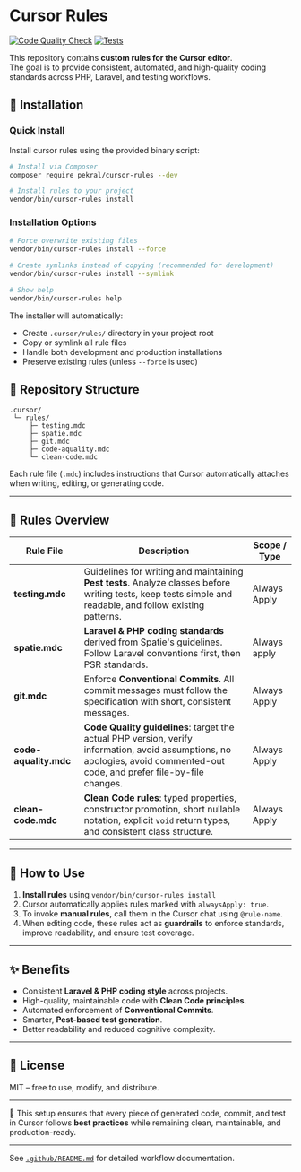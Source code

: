 # Cursor Rules

[![Code Quality Check](https://github.com/pekral/cursor-rules/workflows/Code%20Quality%20Check/badge.svg)](https://github.com/pekral/cursor-rules/actions)
[![Tests](https://github.com/pekral/cursor-rules/workflows/Tests/badge.svg)](https://github.com/pekral/cursor-rules/actions)

This repository contains **custom rules for the Cursor editor**.  
The goal is to provide consistent, automated, and high-quality coding standards across PHP, Laravel, and testing workflows.

## 🚀 Installation

### Quick Install

Install cursor rules using the provided binary script:

```bash
# Install via Composer
composer require pekral/cursor-rules --dev

# Install rules to your project
vendor/bin/cursor-rules install
```

### Installation Options

```bash
# Force overwrite existing files
vendor/bin/cursor-rules install --force

# Create symlinks instead of copying (recommended for development)
vendor/bin/cursor-rules install --symlink

# Show help
vendor/bin/cursor-rules help
```

The installer will automatically:
- Create `.cursor/rules/` directory in your project root
- Copy or symlink all rule files
- Handle both development and production installations
- Preserve existing rules (unless `--force` is used)

## 📂 Repository Structure

```
.cursor/
 └─ rules/
     ├─ testing.mdc
     ├─ spatie.mdc
     ├─ git.mdc
     ├─ code-aquality.mdc
     └─ clean-code.mdc
```

Each rule file (`.mdc`) includes instructions that Cursor automatically attaches when writing, editing, or generating code.

---

## 📖 Rules Overview

| Rule File           | Description                                                                                         | Scope / Type       |
|---------------------|-----------------------------------------------------------------------------------------------------|--------------------|
| **testing.mdc**     | Guidelines for writing and maintaining **Pest tests**. Analyze classes before writing tests, keep tests simple and readable, and follow existing patterns. | Always Apply |
| **spatie.mdc**      | **Laravel & PHP coding standards** derived from Spatie's guidelines. Follow Laravel conventions first, then PSR standards. | Always apply |
| **git.mdc**         | Enforce **Conventional Commits**. All commit messages must follow the specification with short, consistent messages. | Always Apply |
| **code-aquality.mdc** | **Code Quality guidelines**: target the actual PHP version, verify information, avoid assumptions, no apologies, avoid commented-out code, and prefer file-by-file changes. | Always Apply |
| **clean-code.mdc**  | **Clean Code rules**: typed properties, constructor promotion, short nullable notation, explicit `void` return types, and consistent class structure. | Always Apply |

---

## 🎯 How to Use

1. **Install rules** using `vendor/bin/cursor-rules install`
2. Cursor automatically applies rules marked with `alwaysApply: true`.  
3. To invoke **manual rules**, call them in the Cursor chat using `@rule-name`.  
4. When editing code, these rules act as **guardrails** to enforce standards, improve readability, and ensure test coverage.

---

## ✨ Benefits

- Consistent **Laravel & PHP coding style** across projects.  
- High-quality, maintainable code with **Clean Code principles**.  
- Automated enforcement of **Conventional Commits**.  
- Smarter, **Pest-based test generation**.  
- Better readability and reduced cognitive complexity.

---

## 📝 License

MIT – free to use, modify, and distribute.

---

📌 This setup ensures that every piece of generated code, commit, and test in Cursor follows **best practices** while remaining clean, maintainable, and production-ready.

---

See [`.github/README.md`](.github/README.md) for detailed workflow documentation.
